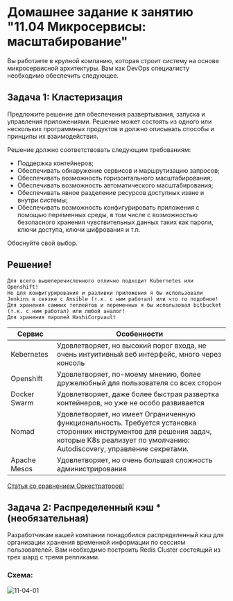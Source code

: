 
# Домашнее задание к занятию "11.04 Микросервисы: масштабирование"

Вы работаете в крупной компанию, которая строит систему на основе микросервисной архитектуры.
Вам как DevOps специалисту необходимо обеспечить следующее.

## Задача 1: Кластеризация

Предложите решение для обеспечения развертывания, запуска и управления приложениями.
Решение может состоять из одного или нескольких программных продуктов и должно описывать способы и принципы их взаимодействия.

Решение должно соответствовать следующим требованиям:
- Поддержка контейнеров;
- Обеспечивать обнаружение сервисов и маршрутизацию запросов;
- Обеспечивать возможность горизонтального масштабирования;
- Обеспечивать возможность автоматического масштабирования;
- Обеспечивать явное разделение ресурсов доступных извне и внутри системы;
- Обеспечивать возможность конфигурировать приложения с помощью переменных среды, в том числе с возможностью безопасного хранения чувствительных данных таких как пароли, ключи доступа, ключи шифрования и т.п.

Обоснуйте свой выбор.

## Решение!
```
Для всего вышеперечисленного отлично подходит Kubernetes или Openshift!
Но для конфигурирования и разливки приложения я бы использовали Jenkins в связке с Ansible (т.к. с ним работал) или что то подобное!
Для хранения самиих теплейтов и переменных я бы использовал bitbucket (т.к. с ним работал) или любой аналог!
Для хранения паролей HashiCorpvault
```



Сервис | Особенности 
--- | --- 
Kebernetes | Удовлетворяет, но высокий порог входа, не очень интуитивный веб интерфейс, много через консоль 
Openshift| Удовлетворяет, по-моему мнению, более дружелюбный для пользователя со всех сторон
Docker Swarm | Удовлетворяет, даже более быстрая развертка контейнеров, но уже не особо развивается
Nomad|Удовлетворяет, но имеет Ограниченную функциональность. Требуется установка сторонних инструментов для решения задач, которые K8s реализует по умолчанию: Autodiscovery, управление секретами.
Apache Mesos|Удовлетворяет, но очень большая сложность администрирования

[Статья со сравнением Оркестраторов!](https://habr.com/ru/company/mailru/blog/543232/)




## Задача 2: Распределенный кэш * (необязательная)

Разработчикам вашей компании понадобился распределенный кэш для организации хранения временной информации по сессиям пользователей.
Вам необходимо построить Redis Cluster состоящий из трех шард с тремя репликами.

### Схема:

![11-04-01](https://user-images.githubusercontent.com/1122523/114282923-9b16f900-9a4f-11eb-80aa-61ed09725760.png)

